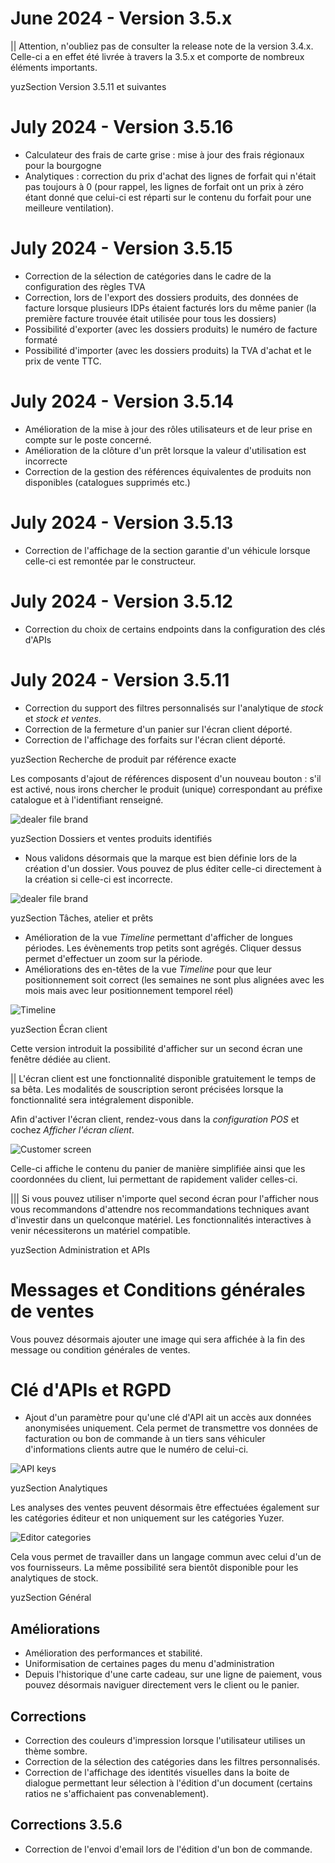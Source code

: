 # June 2024 - Version 3.5.x

|| Attention, n'oubliez pas de consulter la release note de la version 3.4.x. Celle-ci a en effet été livrée à travers la 3.5.x et comporte de nombreux éléments importants.

yuzSection Version 3.5.11 et suivantes

# July 2024 - Version 3.5.16

- Calculateur des frais de carte grise : mise à jour des frais régionaux pour la bourgogne
- Analytiques : correction du prix d'achat des lignes de forfait qui n'était pas toujours à 0 (pour rappel, les lignes de forfait ont un prix à zéro étant donné que celui-ci est réparti sur le contenu du forfait pour une meilleure ventilation).

# July 2024 - Version 3.5.15

- Correction de la sélection de catégories dans le cadre de la configuration des règles TVA
- Correction, lors de l'export des dossiers produits, des données de facture lorsque plusieurs IDPs étaient facturés lors du même panier (la première facture trouvée était utilisée pour tous les dossiers)
- Possibilité d'exporter (avec les dossiers produits) le numéro de facture formaté
- Possibilité d'importer (avec les dossiers produits) la TVA d'achat et le prix de vente TTC.

# July 2024 - Version 3.5.14

- Amélioration de la mise à jour des rôles utilisateurs et de leur prise en compte sur le poste concerné.
- Amélioration de la clôture d'un prêt lorsque la valeur d'utilisation est incorrecte
- Correction de la gestion des références équivalentes de produits non disponibles (catalogues supprimés etc.)

# July 2024 - Version 3.5.13

- Correction de l'affichage de la section garantie d'un véhicule lorsque celle-ci est remontée par le constructeur.

# July 2024 - Version 3.5.12

- Correction du choix de certains endpoints dans la configuration des clés d'APIs

# July 2024 - Version 3.5.11

- Correction du support des filtres personnalisés sur l'analytique de _stock_ et _stock et ventes_.
- Correction de la fermeture d'un panier sur l'écran client déporté.
- Correction de l'affichage des forfaits sur l'écran client déporté.

yuzSection Recherche de produit par référence exacte

Les composants d'ajout de références disposent d'un nouveau bouton : s'il est activé, nous irons chercher le produit (unique) correspondant au préfixe catalogue et à l'identifiant renseigné.

![dealer file brand](https://raw.githubusercontent.com/yuzer-software/release-notes/master/release-notes/3.5.0/fetch-product-by-exact-reference.webp)

yuzSection Dossiers et ventes produits identifiés

- Nous validons désormais que la marque est bien définie lors de la création d'un dossier. Vous pouvez de plus éditer celle-ci directement à la création si celle-ci est incorrecte.

![dealer file brand](https://raw.githubusercontent.com/yuzer-software/release-notes/master/release-notes/3.5.0/dealer_file_brand.webp?w=100%)

yuzSection Tâches, atelier et prêts

- Amélioration de la vue _Timeline_ permettant d'afficher de longues périodes. Les évènements trop petits sont agrégés. Cliquer dessus permet d'effectuer un zoom sur la période.
- Améliorations des en-têtes de la vue _Timeline_ pour que leur positionnement soit correct (les semaines ne sont plus alignées avec les mois mais avec leur positionnement temporel réel)

![Timeline](https://raw.githubusercontent.com/yuzer-software/release-notes/master/release-notes/3.5.0/timeline.webp?w=100%)

yuzSection Écran client

Cette version introduit la possibilité d'afficher sur un second écran une fenêtre dédiée au client.

|| L'écran client est une fonctionnalité disponible gratuitement le temps de sa bêta. Les modalités de souscription seront précisées lorsque la fonctionnalité sera intégralement disponible.

Afin d'activer l'écran client, rendez-vous dans la _configuration POS_ et cochez _Afficher l'écran client_.

![Customer screen](https://raw.githubusercontent.com/yuzer-software/release-notes/master/release-notes/3.5.0/customer_screen.webp?w=100%)

Celle-ci affiche le contenu du panier de manière simplifiée ainsi que les coordonnées du client, lui permettant de rapidement valider celles-ci.

||| Si vous pouvez utiliser n'importe quel second écran pour l'afficher nous vous recommandons d'attendre nos recommandations techniques avant d'investir dans un quelconque matériel. Les fonctionnalités interactives à venir nécessiterons un matériel compatible.

yuzSection Administration et APIs

# Messages et Conditions générales de ventes

Vous pouvez désormais ajouter une image qui sera affichée à la fin des message ou condition générales de ventes.

# Clé d'APIs et RGPD

- Ajout d'un paramètre pour qu'une clé d'API ait un accès aux données anonymisées uniquement. Cela permet de transmettre vos données de facturation ou bon de commande à un tiers sans véhiculer d'informations clients autre que le numéro de celui-ci.

![API keys](https://raw.githubusercontent.com/yuzer-software/release-notes/master/release-notes/3.5.0/annonimization.webp?w=100%)

yuzSection Analytiques

Les analyses des ventes peuvent désormais être effectuées également sur les catégories éditeur et non uniquement sur les catégories Yuzer.

![Editor categories](https://raw.githubusercontent.com/yuzer-software/release-notes/master/release-notes/3.5.0/editor_categories.webp?w=100%)

Cela vous permet de travailler dans un langage commun avec celui d'un de vos fournisseurs. La même possibilité sera bientôt disponible pour les analytiques de stock.

yuzSection Général

## Améliorations

- Amélioration des performances et stabilité.
- Uniformisation de certaines pages du menu d'administration
- Depuis l'historique d'une carte cadeau, sur une ligne de paiement, vous pouvez désormais naviguer directement vers le client ou le panier.

## Corrections

- Correction des couleurs d'impression lorsque l'utilisateur utilises un thème sombre.
- Correction de la sélection des catégories dans les filtres personnalisés.
- Correction de l'affichage des identités visuelles dans la boite de dialogue permettant leur sélection à l'édition d'un document (certains ratios ne s'affichaient pas convenablement).

## Corrections 3.5.6

- Correction de l'envoi d'email lors de l'édition d'un bon de commande.

